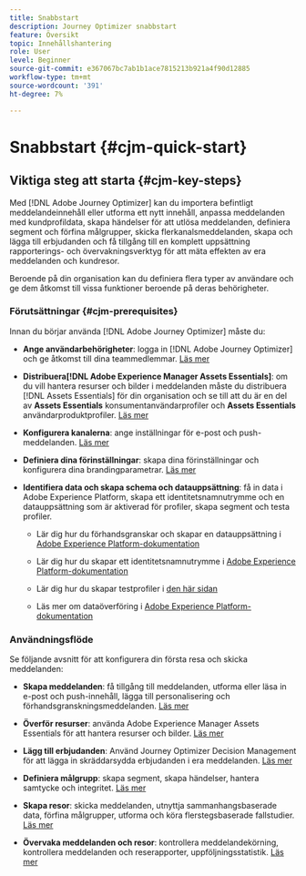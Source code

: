 ```yaml
---
title: Snabbstart
description: Journey Optimizer snabbstart
feature: Översikt
topic: Innehållshantering
role: User
level: Beginner
source-git-commit: e367067bc7ab1b1ace7815213b921a4f90d12885
workflow-type: tm+mt
source-wordcount: '391'
ht-degree: 7%

---
```


# Snabbstart {#cjm-quick-start}

## Viktiga steg att starta {#cjm-key-steps}

Med [!DNL Adobe Journey Optimizer] kan du importera befintligt meddelandeinnehåll eller utforma ett nytt innehåll, anpassa meddelanden med kundprofildata, skapa händelser för att utlösa meddelanden, definiera segment och förfina målgrupper, skicka flerkanalsmeddelanden, skapa och lägga till erbjudanden och få tillgång till en komplett uppsättning rapporterings- och övervakningsverktyg för att mäta effekten av era meddelanden och kundresor.

Beroende på din organisation kan du definiera flera typer av användare och ge dem åtkomst till vissa funktioner beroende på deras behörigheter.

### Förutsättningar {#cjm-prerequisites}

Innan du börjar använda [!DNL Adobe Journey Optimizer] måste du:

* **Ange användarbehörigheter**: logga in  [!DNL Adobe Journey Optimizer] och ge åtkomst till dina teammedlemmar. [Läs mer](../using/administration/permissions.md)

* **Distribuera[!DNL Adobe Experience Manager Assets Essentials]**: om du vill hantera resurser och bilder i meddelanden måste du distribuera  [!DNL Assets Essentials] för din organisation och se till att du är en del av  **Assets Essentials** konsumentanvändarprofiler och  **Assets Essentials** användarproduktprofiler. [Läs mer](https://experienceleague.adobe.com/docs/experience-manager-assets-essentials/help/deploy-administer.html)

* **Konfigurera kanalerna**: ange inställningar för e-post och push-meddelanden. [Läs mer](../using/configuration/get-started-configuration.md)

* **Definiera dina förinställningar**: skapa dina förinställningar och konfigurera dina brandingparametrar. [Läs mer](../using/configuration/message-presets.md)

* **Identifiera data och skapa schema och datauppsättning**: få in data i Adobe Experience Platform, skapa ett identitetsnamnutrymme och en datauppsättning som är aktiverad för profiler, skapa segment och testa profiler.

   * Lär dig hur du förhandsgranskar och skapar en datauppsättning i [Adobe Experience Platform-dokumentation](https://experienceleague.adobe.com/docs/experience-platform/catalog/datasets/user-guide.html)

   * Lär dig hur du skapar ett identitetsnamnutrymme i [Adobe Experience Platform-dokumentation](https://experienceleague.adobe.com/docs/experience-platform/identity/namespaces.html?lang=en#manage-namespaces)

   * Lär dig hur du skapar testprofiler i [den här sidan](../using/building-journeys/creating-test-profiles.md)

   * Läs mer om dataöverföring i [Adobe Experience Platform-dokumentation](https://experienceleague.adobe.com/docs/experience-platform/ingestion/home.html)


### Användningsflöde

Se följande avsnitt för att konfigurera din första resa och skicka meddelanden:

* **Skapa meddelanden**: få tillgång till meddelanden, utforma eller läsa in e-post och push-innehåll, lägga till personalisering och förhandsgranskningsmeddelanden. [Läs mer](create-message.md)

* **Överför resurser**: använda Adobe Experience Manager Assets Essentials för att hantera resurser och bilder. [Läs mer](assets-essentials.md)

* **Lägg till erbjudanden**: Använd Journey Optimizer Decision Management för att lägga in skräddarsydda erbjudanden i era meddelanden. [Läs mer](../using/offers/get-started/starting-offer-decisioning.md)

* **Definiera målgrupp**: skapa segment, skapa händelser, hantera samtycke och integritet. [Läs mer](../using/segment/about-segments.md)

* **Skapa resor**: skicka meddelanden, utnyttja sammanhangsbaserade data, förfina målgrupper, utforma och köra flerstegsbaserade fallstudier. [Läs mer](building-journeys/journey.md)

* **Övervaka meddelanden och resor**: kontrollera meddelandekörning, kontrollera meddelanden och reserapporter, uppföljningsstatistik. [Läs mer](message-monitoring.md)
